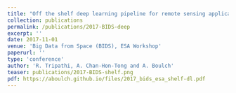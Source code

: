 ```yaml
---
title: "Off the shelf deep learning pipeline for remote sensing applications"
collection: publications
permalink: /publications/2017-BIDS-deep
excerpt: ''
date: 2017-11-01
venue: 'Big Data from Space (BIDS), ESA Workshop'
paperurl: ''
type: 'conference'
author: 'R. Tripathi, A. Chan-Hon-Tong and A. Boulch'
teaser: publications/2017-BIDS-shelf.png
pdf: https://aboulch.github.io/files/2017_bids_esa_shelf-dl.pdf
---
```



